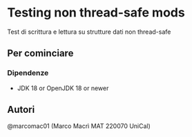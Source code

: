 # Testing non thread-safe mods

Test di scrittura e lettura su strutture dati non thread-safe
## Per cominciare

### Dipendenze
* JDK 18 or OpenJDK 18 or newer

## Autori

@marcomac01 (Marco Macrì MAT 220070 UniCal)

